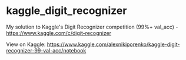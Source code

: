 # kaggle_digit_recognizer

My solution to Kaggle's Digit Recognizer competition (99%+ val_acc) - https://www.kaggle.com/c/digit-recognizer

View on Kaggle: https://www.kaggle.com/alexnikiporenko/kaggle-digit-recognizer-99-val-acc/notebook
